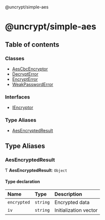 @uncrypt/simple-aes

# @uncrypt/simple-aes

## Table of contents

### Classes

- [AesCbcEncryptor](classes/AesCbcEncryptor.md)
- [DecryptError](classes/DecryptError.md)
- [EncryptError](classes/EncryptError.md)
- [WeakPasswordError](classes/WeakPasswordError.md)

### Interfaces

- [IEncryptor](interfaces/IEncryptor.md)

### Type Aliases

- [AesEncryptedResult](README.md#aesencryptedresult)

## Type Aliases

### AesEncryptedResult

Ƭ **AesEncryptedResult**: `Object`

#### Type declaration

| Name        | Type     | Description           |
| :---------- | :------- | :-------------------- |
| `encrypted` | `string` | Encrypted data        |
| `iv`        | `string` | Initialization vector |
